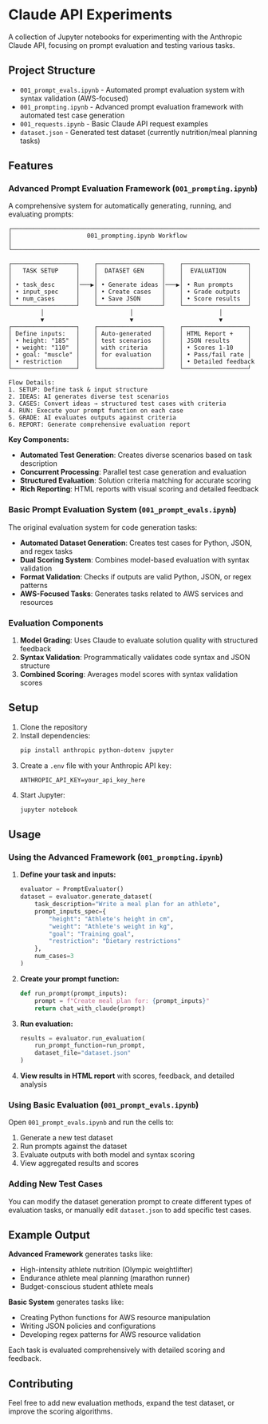 # Claude API Experiments

A collection of Jupyter notebooks for experimenting with the Anthropic Claude API, focusing on prompt evaluation and testing various tasks.

## Project Structure

- `001_prompt_evals.ipynb` - Automated prompt evaluation system with syntax validation (AWS-focused)
- `001_prompting.ipynb` - Advanced prompt evaluation framework with automated test case generation
- `001_requests.ipynb` - Basic Claude API request examples
- `dataset.json` - Generated test dataset (currently nutrition/meal planning tasks)

## Features

### Advanced Prompt Evaluation Framework (`001_prompting.ipynb`)

A comprehensive system for automatically generating, running, and evaluating prompts:

```
┌─────────────────────────────────────────────────────────────────────┐
│                     001_prompting.ipynb Workflow                    │
└─────────────────────────────────────────────────────────────────────┘

┌──────────────────┐    ┌──────────────────┐    ┌──────────────────┐
│   TASK SETUP     │    │  DATASET GEN     │    │  EVALUATION      │
│                  │    │                  │    │                  │
│ • task_desc      │───▶│ • Generate ideas │───▶│ • Run prompts    │
│ • input_spec     │    │ • Create cases   │    │ • Grade outputs  │
│ • num_cases      │    │ • Save JSON      │    │ • Score results  │
└──────────────────┘    └──────────────────┘    └──────────────────┘
         │                        │                        │
         ▼                        ▼                        ▼
┌──────────────────┐    ┌──────────────────┐    ┌──────────────────┐
│ Define inputs:   │    │ Auto-generated   │    │ HTML Report +    │
│ • height: "185"  │    │ test scenarios   │    │ JSON results     │
│ • weight: "110"  │    │ with criteria    │    │ • Scores 1-10    │
│ • goal: "muscle" │    │ for evaluation   │    │ • Pass/fail rate │
│ • restriction    │    │                  │    │ • Detailed feedback
└──────────────────┘    └──────────────────┘    └──────────────────┘

Flow Details:
1. SETUP: Define task & input structure
2. IDEAS: AI generates diverse test scenarios
3. CASES: Convert ideas → structured test cases with criteria
4. RUN: Execute your prompt function on each case
5. GRADE: AI evaluates outputs against criteria
6. REPORT: Generate comprehensive evaluation report
```

**Key Components:**
- **Automated Test Generation**: Creates diverse scenarios based on task description
- **Concurrent Processing**: Parallel test case generation and evaluation
- **Structured Evaluation**: Solution criteria matching for accurate scoring
- **Rich Reporting**: HTML reports with visual scoring and detailed feedback

### Basic Prompt Evaluation System (`001_prompt_evals.ipynb`)

The original evaluation system for code generation tasks:

- **Automated Dataset Generation**: Creates test cases for Python, JSON, and regex tasks
- **Dual Scoring System**: Combines model-based evaluation with syntax validation
- **Format Validation**: Checks if outputs are valid Python, JSON, or regex patterns
- **AWS-Focused Tasks**: Generates tasks related to AWS services and resources

### Evaluation Components

1. **Model Grading**: Uses Claude to evaluate solution quality with structured feedback
2. **Syntax Validation**: Programmatically validates code syntax and JSON structure
3. **Combined Scoring**: Averages model scores with syntax validation scores

## Setup

1. Clone the repository
2. Install dependencies:
   ```bash
   pip install anthropic python-dotenv jupyter
   ```
3. Create a `.env` file with your Anthropic API key:
   ```
   ANTHROPIC_API_KEY=your_api_key_here
   ```
4. Start Jupyter:
   ```bash
   jupyter notebook
   ```

## Usage

### Using the Advanced Framework (`001_prompting.ipynb`)

1. **Define your task and inputs:**
   ```python
   evaluator = PromptEvaluator()
   dataset = evaluator.generate_dataset(
       task_description="Write a meal plan for an athlete",
       prompt_inputs_spec={
           "height": "Athlete's height in cm",
           "weight": "Athlete's weight in kg",
           "goal": "Training goal",
           "restriction": "Dietary restrictions"
       },
       num_cases=3
   )
   ```

2. **Create your prompt function:**
   ```python
   def run_prompt(prompt_inputs):
       prompt = f"Create meal plan for: {prompt_inputs}"
       return chat_with_claude(prompt)
   ```

3. **Run evaluation:**
   ```python
   results = evaluator.run_evaluation(
       run_prompt_function=run_prompt,
       dataset_file="dataset.json"
   )
   ```

4. **View results in HTML report** with scores, feedback, and detailed analysis

### Using Basic Evaluation (`001_prompt_evals.ipynb`)

Open `001_prompt_evals.ipynb` and run the cells to:

1. Generate a new test dataset
2. Run prompts against the dataset
3. Evaluate outputs with both model and syntax scoring
4. View aggregated results and scores

### Adding New Test Cases

You can modify the dataset generation prompt to create different types of evaluation tasks, or manually edit `dataset.json` to add specific test cases.

## Example Output

**Advanced Framework** generates tasks like:
- High-intensity athlete nutrition (Olympic weightlifter)
- Endurance athlete meal planning (marathon runner)
- Budget-conscious student athlete meals

**Basic System** generates tasks like:
- Creating Python functions for AWS resource manipulation
- Writing JSON policies and configurations
- Developing regex patterns for AWS resource validation

Each task is evaluated comprehensively with detailed scoring and feedback.

## Contributing

Feel free to add new evaluation methods, expand the test dataset, or improve the scoring algorithms.